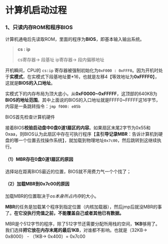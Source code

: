 # 计算机启动过程

### 1、只读内存ROM和程序BIOS

计算机通电后先读取ROM，里面的程序为**BIOS**，即基本输入输出系统。

> **cs : ip**
>
> cs寄存器-> 段基址     ip寄存器-> 段内偏移地址

开机瞬间，CPU的 `cs:ip` 寄存器被强制初始化为`0xF000 : 0xFFF0`。因为开机时处于**实模式**，在实模式下段基地址要*16，也就是左移4【等效地址为**0xFFFF0**】，这就是**BIOS的入口地址**。

实模式下的内存布局为顶大底小。从**0xF0000~0xFFFFF**，这顶部的640KB为**BIOS的地址范围**。其中上面说的BIOS的入口地址就是FFFF0~FFFFF这16字节，内容是一条跳转指令：`jmp f000: e05b`



BIOS首先检查计算机硬件



接着BIOS**校验启动盘中0盘0道1扇区的内容**。如果扇区末尾2字节为0x55和0xaa，则BIOS认为此扇区中存在可执行程序【**主引导记录MBR**：告诉计算机到硬盘的哪一个位置去找操作系统】，就加载到物理地址`0x7c00`，然后跳转到这继续执行。

#### （1）MBR存在0盘0道1扇区的原因

选择站在距离BIOS最近的位置，BIOS就不用费力气一个个找了；

#### （2）加载MBR到0x7c00的原因

加载MBR的位置取决于*os本身所占内存*的大小。

**MBR**的任务是加载某个程序到指定位置（内核加载器），然后jmp后就没MBR的事了。**在它没执行完值之前，不能覆盖自己或者其他已有数据。**

MBR是个512字节的程序，除了512字节还需要分配所用栈的空间，**1KB**够用了。我们选择**把它放在内存末尾的最后1KB**，对谁都不影响。也就是（32KB-> 0x8000） - （1KB-> 0x400）= 0x7c00

